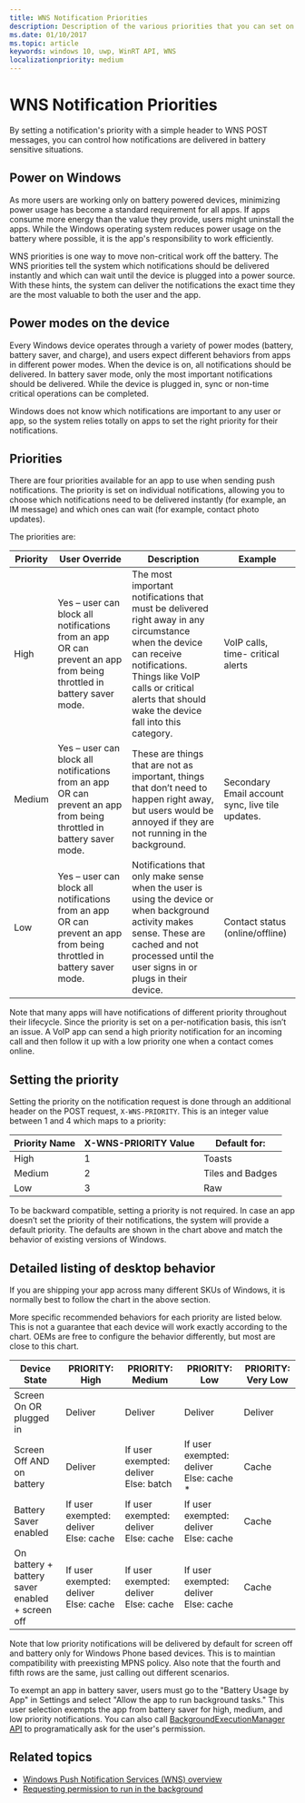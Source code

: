 ```yaml
---
title: WNS Notification Priorities
description: Description of the various priorities that you can set on a notification
ms.date: 01/10/2017
ms.topic: article
keywords: windows 10, uwp, WinRT API, WNS
localizationpriority: medium
---
```

# WNS Notification Priorities
By setting a notification's priority with a simple header to WNS POST messages, you can control how notifications are delivered in battery sensitive situations.

## Power on Windows
As more users are working only on battery powered devices, minimizing power usage has become a standard requirement for all apps. If apps consume more energy than the value they provide, users might uninstall the apps. While the Windows operating system reduces power usage on the battery where possible, it is the app's responsibility to work efficiently. 

WNS priorities is one way to move non-critical work off the battery. The WNS priorities tell the system which notifications should be delivered instantly and which can wait until the device is plugged into a power source. With these hints, the system can deliver the notifications the exact time they are the most valuable to both the user and the app. 

## Power modes on the device
Every Windows device operates through a variety of power modes (battery, battery saver, and charge), and users expect different behaviors from apps in different power modes. When the device is on, all notifications should be delivered. In battery saver mode, only the most important notifications should be delivered. While the device is plugged in, sync or non-time critical operations can be completed.

Windows does not know which notifications are important to any user or app, so the system relies totally on apps to set the right priority for their notifications. 

## Priorities
There are four priorities available for an app to use when sending push notifications. The priority is set on individual notifications, allowing you to choose which notifications need to be delivered instantly (for example, an IM message) and which ones can wait (for example, contact photo updates).

The priorities are: 

|    Priority    |    User Override    |    Description    |    Example    |
|----------------|---------------------|-------------------|---------------|
|    High    |    Yes – user can block all notifications from an app   OR can prevent an app from being throttled in battery saver mode.    |    The most important notifications that must be delivered right away in any circumstance when the device can receive notifications. Things like VoIP calls or critical alerts that should wake the device fall into this category.    |    VoIP calls, time- critical alerts    |
|    Medium    |    Yes – user can block all notifications from an app   OR can prevent an app from being throttled in battery saver mode.    |    These are things that are not as important, things that don’t need to happen right away, but users would be annoyed if they are not running in the background.    |    Secondary Email account sync, live tile updates.    |
|    Low    |    Yes – user can block all notifications from an app   OR can prevent an app from being throttled in battery saver mode.    |    Notifications that only make sense when the user is using the device or when background activity makes sense. These are cached and not processed until the user signs in or plugs in their device.    |    Contact status (online/offline)    |

Note that many apps will have notifications of different priority throughout their lifecycle. Since the priority is set on a per-notification basis, this isn’t an issue. A VoIP app can send a high priority notification for an incoming call and then follow it up with a low priority one when a contact comes online. 

## Setting the priority

Setting the priority on the notification request is done through an additional header on the POST request, `X-WNS-PRIORITY`. This is an integer value between 1 and 4 which maps to a priority: 

| Priority Name | X-WNS-PRIORITY Value | Default for: |
|---------------|----------------------|------------------|
| High | 1 | Toasts |
| Medium | 2 | Tiles and Badges |
| Low | 3 | Raw |

To be backward compatible, setting a priority is not required. In case an app doesn’t set the priority of their notifications, the system will provide a default priority. The defaults are shown in the chart above and match the behavior of existing versions of Windows. 

## Detailed listing of desktop behavior 

If you are shipping your app across many different SKUs of Windows, it is normally best to follow the chart in the above section. 

More specific recommended behaviors for each priority are listed below. This is not a guarantee that each device will work exactly according to the chart. OEMs are free to configure the behavior differently, but most are close to this chart. 

| Device State    | PRIORITY: High    |    PRIORITY: Medium        | PRIORITY: Low    |    PRIORITY: Very Low    |
|-------------------------------------------------------|----------------------------------------------------|----------------------------------------------------|----------------------------------------------------|--------------------------|
|    Screen On OR plugged in    |    Deliver    |    Deliver    |    Deliver    |    Deliver    |
|    Screen Off AND on battery    |    Deliver    |    If user exempted: deliver        Else: batch     |    If user exempted: deliver        Else: cache *    |    Cache    |
|    Battery Saver enabled    |    If user exempted: deliver        Else: cache    |    If user exempted: deliver        Else: cache    |    If user exempted: deliver        Else: cache    |    Cache     |
|    On battery + battery saver enabled + screen off    |    If user exempted: deliver        Else: cache    |    If user exempted: deliver        Else: cache    |    If user exempted: deliver        Else: cache    |    Cache    |

Note that low priority notifications will be delivered by default for screen off and battery only for Windows Phone based devices. This is to maintian compatibility with preexisting MPNS policy. Also note that the fourth and fifth rows are the same, just calling out different scenarios.

To exempt an app in battery saver, users must go to the "Battery Usage by App" in Settings and select "Allow the app to run background tasks." This user selection exempts the app from battery saver for high, medium, and low priority notifications. You can also call [BackgroundExecutionManager API](/uwp/api/windows.applicationmodel.background.backgroundexecutionmanager.requestaccesskindasync#Windows_ApplicationModel_Background_BackgroundExecutionManager_RequestAccessKindAsync_Windows_ApplicationModel_Background_BackgroundAccessRequestKind_System_String_) to programatically ask for the user's permission.  

## Related topics
- [Windows Push Notification Services (WNS) overview](windows-push-notification-services--wns--overview.md)
- [Requesting permission to run in the background](/uwp/api/windows.applicationmodel.background.backgroundexecutionmanager.requestaccesskindasync#Windows_ApplicationModel_Background_BackgroundExecutionManager_RequestAccessKindAsync_Windows_ApplicationModel_Background_BackgroundAccessRequestKind_System_String_)
